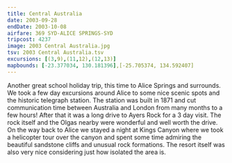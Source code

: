 ```yaml
---
title: Central Australia
date: 2003-09-28
endDate: 2003-10-08
airfare: 369 SYD-ALICE SPRINGS-SYD
tripcost: 4237
image: 2003 Central Australia.jpg
tsv: 2003 Central Australia.tsv
excursions: [(3,9),(11,12),(12,13)]
mapbounds: [-23.377034, 130.181396],[-25.705374, 134.592407]
---
```

Another great school holiday trip, this time to Alice Springs and surrounds. We took a few day excursions around Alice to some nice scenic spots and the historic telegraph station. The station was built in 1871 and cut communication time between Australia and London from many months to a few hours! After that it was a long drive to Ayers Rock for a 3 day visit. The rock itself and the Olgas nearby were wonderful and well worth the drive. On the way back to Alice we stayed a night at Kings Canyon where we took a helicopter tour over the canyon and spent some time admiring the beautiful sandstone cliffs and unusual rock formations. The resort itself was also very nice considering just how isolated the area is.
 
